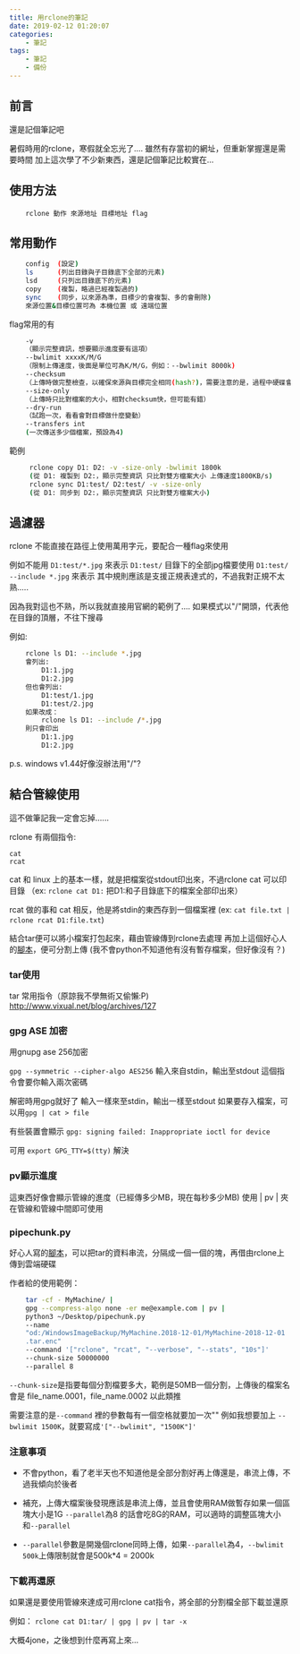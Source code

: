```yaml
---
title: 用rclone的筆記
date: 2019-02-12 01:20:07
categories:
    - 筆記
tags:
    - 筆記
    - 備份
---
```


## 前言

還是記個筆記吧

暑假時用的rclone，寒假就全忘光了....
雖然有存當初的網址，但重新掌握還是需要時間
加上這次學了不少新東西，還是記個筆記比較實在...

## 使用方法

        rclone 動作 來源地址 目標地址 flag

##  常用動作
``` bash
    config  (設定)
    ls      (列出目錄與子目錄底下全部的元素)
    lsd     (只列出目錄底下的元素)
    copy    (複製，略過已經複製過的)
    sync    (同步，以來源為準，目標少的會複製、多的會刪除)
    來源位置&目標位置可為 本機位置 或 遠端位置
```
flag常用的有
```bash
    -v
    （顯示完整資訊，想要顯示進度要有這項）
    --bwlimit xxxxK/M/G
    （限制上傳速度，後面是單位可為K/M/G，例如：--bwlimit 8000k)
    --checksum
    （上傳時做完整檢查，以確保來源與目標完全相同(hash?)，需要注意的是，過程中硬碟會不停的讀取且速度會降低）
    --size-only
    （上傳時只比對檔案的大小，相對checksum快，但可能有錯）
    --dry-run
    （試跑一次，看看會對目標做什麼變動）
    --transfers int
    (一次傳送多少個檔案，預設為4)
```
範例
```bash
     rclone copy D1: D2: -v -size-only -bwlimit 1800k
     (從 D1: 複製到 D2:，顯示完整資訊 只比對雙方檔案大小 上傳速度1800KB/s)
     rclone sync D1:test/ D2:test/ -v -size-only
     (從 D1: 同步到 D2:，顯示完整資訊 只比對雙方檔案大小)
```
## 過濾器

rclone 不能直接在路徑上使用萬用字元，要配合一種flag來使用

例如不能用 `D1:test/*.jpg` 來表示 `D1:test/`  目錄下的全部jpg檔要使用 `D1:test/ --include *.jpg` 來表示
其中規則應該是支援正規表達式的，不過我對正規不太熟.....

因為我對這也不熟，所以我就直接用官網的範例了....
如果模式以"/"開頭，代表他在目錄的頂層，不往下搜尋

例如:
```bash
    rclone ls D1: --include *.jpg
    會列出:
        D1:1.jpg
        D1:2.jpg
    但也會列出:
        D1:test/1.jpg
        D1:test/2.jpg
    如果改成：
        rclone ls D1: --include /*.jpg
    則只會印出
        D1:1.jpg
        D1:2.jpg
```
p.s. windows v1.44好像沒辦法用"/"?

## 結合管線使用

這不做筆記我一定會忘掉......

rclone 有兩個指令:

    cat
    rcat

cat 和 linux 上的基本一樣，就是把檔案從stdout印出來，不過rclone cat 可以印目錄
（ex: `rclone cat D1:` 把D1:和子目錄底下的檔案全部印出來）

rcat 做的事和 cat 相反，他是將stdin的東西存到一個檔案裡
(ex: `cat file.txt | rclone rcat D1:file.txt`)

結合tar便可以將小檔案打包起來，藉由管線傳到rclone去處理
再加上這個好心人的[腳本](https://github.com/Riebart/pipechunker)，便可分割上傳
(我不會python不知道他有沒有暫存檔案，但好像沒有？)

### tar使用

tar 常用指令（原諒我不學無術又偷懶:P)
http://www.vixual.net/blog/archives/127

### gpg ASE 加密

用gnupg ase 256加密

`gpg --symmetric --cipher-algo AES256`
輸入來自stdin，輸出至stdout
這個指令會要你輸入兩次密碼

解密時用gpg就好了
輸入一樣來至stdin，輸出一樣至stdout
如果要存入檔案，可以用`gpg | cat > file`

有些裝置會顯示
`gpg: signing failed: Inappropriate ioctl for device`

可用 `export GPG_TTY=$(tty)` 解決

### pv顯示進度

這東西好像會顯示管線的進度（已經傳多少MB，現在每秒多少MB)
使用 | pv | 夾在管線和管線中間即可使用

### pipechunk.py

好心人寫的[腳本](https://github.com/Riebart/pipechunker)，可以把tar的資料串流，分隔成一個一個的塊，再借由rclone上傳到雲端硬碟

作者給的使用範例：
```bash
    tar -cf - MyMachine/ |
    gpg --compress-algo none -er me@example.com | pv |
    python3 ~/Desktop/pipechunk.py
    --name
    "od:/WindowsImageBackup/MyMachine.2018-12-01/MyMachine-2018-12-01
    .tar.enc"
    --command '["rclone", "rcat", "--verbose", "--stats", "10s"]'
    --chunk-size 50000000
    --parallel 8
```
`--chunk-size`是指要每個分割檔要多大，範例是50MB一個分割，上傳後的檔案名會是 file\_name.0001，file\_name.0002 以此類推

需要注意的是`--command` 裡的參數每有一個空格就要加一次""
例如我想要加上 `--bwlimit 1500K`，就要寫成`'["--bwlimit", "1500K"]'`

### 注意事項

* 不會python，看了老半天也不知道他是全部分割好再上傳還是，串流上傳，不過我傾向於後者

* 補充，上傳大檔案後發現應該是串流上傳，並且會使用RAM做暫存如果一個區塊大小是1G `--parallel`為8 的話會吃8G的RAM，可以適時的調整區塊大小和`--parallel`

* `--parallel`參數是開幾個rclone同時上傳，如果`--parallel`為4，`--bwlimit 500k`上傳限制就會是500k\*4 = 2000k

### 下載再還原

如果還是要使用管線來達成可用rclone cat指令，將全部的分割檔全部下載並還原

例如： `rclone cat D1:tar/ | gpg | pv | tar -x`


大概4jone，之後想到什麼再寫上來...
